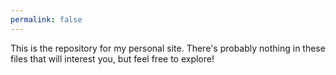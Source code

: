 ```yaml
---
permalink: false
---
```


This is the repository for my personal site. There's probably nothing in
these files that will interest you, but feel free to explore!